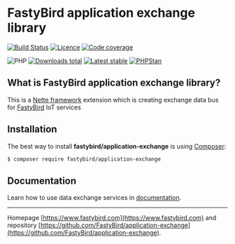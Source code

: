 # FastyBird application exchange library

[![Build Status](https://badgen.net/github/checks/FastyBird/application-exchange/master?cache=300&style=flast-square)](https://github.com/FastyBird/application-exchange/actions)
[![Licence](https://badgen.net/github/license/FastyBird/application-exchange?cache=300&style=flast-square)](https://github.com/FastyBird/application-exchange/blob/master/LICENSE.md)
[![Code coverage](https://badgen.net/coveralls/c/github/FastyBird/application-exchange?cache=300&style=flast-square)](https://coveralls.io/r/FastyBird/application-exchange)

![PHP](https://badgen.net/packagist/php/FastyBird/application-exchange?cache=300&style=flast-square)
[![Downloads total](https://badgen.net/packagist/dt/FastyBird/application-exchange?cache=300&style=flast-square)](https://packagist.org/packages/FastyBird/application-exchange)
[![Latest stable](https://badgen.net/packagist/v/FastyBird/application-exchange/latest?cache=300&style=flast-square)](https://packagist.org/packages/FastyBird/application-exchange)
[![PHPStan](https://img.shields.io/badge/PHPStan-enabled-brightgreen.svg?style=flat-square)](https://github.com/phpstan/phpstan)

## What is FastyBird application exchange library?

This is a [Nette framework](https://nette.org) extension which is creating exchange data bus for [FastyBird](https://www.fastybird.com) IoT services

## Installation

The best way to install **fastybird/application-exchange** is using [Composer](http://getcomposer.org/):

```sh
$ composer require fastybird/application-exchange
```

## Documentation

Learn how to use data exchange services in [documentation](https://github.com/FastyBird/application-exchange/blob/master/.docs/en/index.md).

***
Homepage [https://www.fastybird.com](https://www.fastybird.com) and repository [https://github.com/FastyBird/application-exchange](https://github.com/FastyBird/application-exchange).

